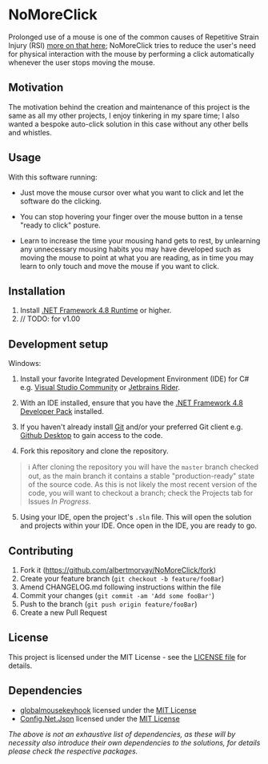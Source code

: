 # NoMoreClick
Prolonged use of a mouse is one of the common causes of Repetitive Strain Injury (RSI) [more on that here](https://www.nhs.uk/live-well/healthy-body/tips-to-prevent-rsi/); NoMoreClick tries to reduce the user's need for physical interaction with the mouse by performing a click automatically whenever the user stops moving the mouse.

## Motivation

The motivation behind the creation and maintenance of this project is the same as all my other projects, I enjoy tinkering in my spare time; I also wanted a bespoke auto-click solution in this case without any other bells and whistles.

## Usage

With this software running:
- Just move the mouse cursor over what you want to click and let the software do the clicking.

- You can stop hovering your finger over the mouse button in a tense "ready to click" posture.

- Learn to increase the time your mousing hand gets to rest, by unlearning any unnecessary mousing habits you may have developed such as moving the mouse to point at what you are reading, as in time you may learn to only touch and move the mouse if you want to click.

## Installation

1. Install [.NET Framework 4.8 Runtime](https://dotnet.microsoft.com/download/dotnet-framework/net48) or higher.
2. // TODO: for v1.00

## Development setup

Windows:
1. Install your favorite Integrated Development Environment (IDE) for C# e.g. [Visual Studio Community](https://visualstudio.microsoft.com/vs/community/) or [Jetbrains Rider](https://www.jetbrains.com/rider/).

2. With an IDE installed, ensure that you have the [.NET Framework 4.8 Developer Pack](https://dotnet.microsoft.com/en-us/download/dotnet-framework/net48) installed.

3. If you haven't already install [Git](https://git-scm.com/downloads) and/or your preferred Git client e.g. [Github Desktop](https://desktop.github.com/) to gain access to the code.

4. Fork this repository and clone the repository.

> :information_source: After cloning the repository you will have the `master` branch checked out, as the main branch it contains a stable "production-ready" state of the source code. As this is not likely the most recent version of the code, you will want to checkout a branch; check the Projects tab for Issues *In Progress*.

5. Using your IDE, open the project's `.sln` file. This will open the solution and projects within your IDE. Once open in the IDE, you are ready to go.


## Contributing

1. Fork it (<https://github.com/albertmorvay/NoMoreClick/fork>)
2. Create your feature branch (`git checkout -b feature/fooBar`)
3. Amend CHANGELOG.md following instructions within the file
4. Commit your changes (`git commit -am 'Add some fooBar'`)
5. Push to the branch (`git push origin feature/fooBar`)
6. Create a new Pull Request

## License

This project is licensed under the MIT License - see the [LICENSE file](LICENSE) for details.

## Dependencies

- [globalmousekeyhook](https://github.com/gmamaladze/globalmousekeyhook) licensed under the [MIT License](https://github.com/gmamaladze/globalmousekeyhook/blob/vNext/LICENSE.txt)
- [Config.Net.Json](https://github.com/aloneguid/config) licensed under the [MIT License](https://github.com/aloneguid/config/blob/master/LICENSE)

*The above is not an exhaustive list of dependencies, as these will by necessity also introduce their own dependencies to the solutions, for details please check the respective packages.*